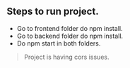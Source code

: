 ## Steps to run project.
- Go to frontend folder do npm install.
- Go to backend folder do npm install.
- Do npm start in both folders.

> Project is having cors issues.

